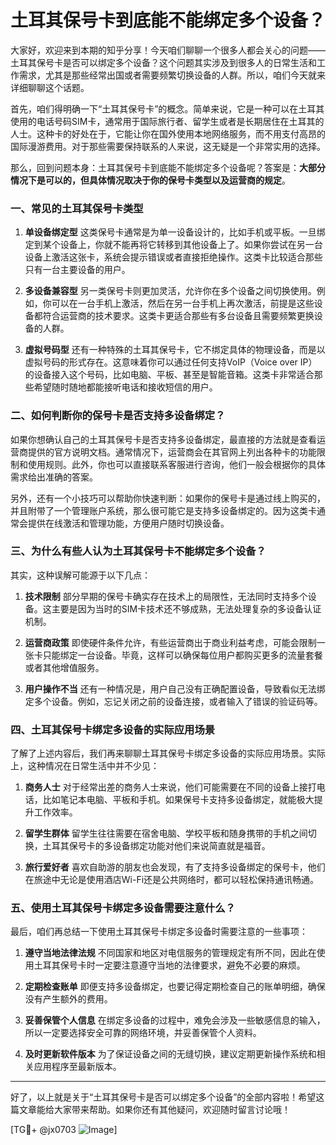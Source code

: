 # 土耳其保号卡到底能不能绑定多个设备？

大家好，欢迎来到本期的知乎分享！今天咱们聊聊一个很多人都会关心的问题——土耳其保号卡是否可以绑定多个设备？这个问题其实涉及到很多人的日常生活和工作需求，尤其是那些经常出国或者需要频繁切换设备的人群。所以，咱们今天就来详细聊聊这个话题。

首先，咱们得明确一下“土耳其保号卡”的概念。简单来说，它是一种可以在土耳其使用的电话号码SIM卡，通常用于国际旅行者、留学生或者是长期居住在土耳其的人士。这种卡的好处在于，它能让你在国外使用本地网络服务，而不用支付高昂的国际漫游费用。对于那些需要保持联系的人来说，这无疑是一个非常实用的选择。

那么，回到问题本身：土耳其保号卡到底能不能绑定多个设备呢？答案是：**大部分情况下是可以的，但具体情况取决于你的保号卡类型以及运营商的规定**。

### 一、常见的土耳其保号卡类型

1. **单设备绑定型**
   这类保号卡通常是为单一设备设计的，比如手机或平板。一旦绑定到某个设备上，你就不能再将它转移到其他设备上了。如果你尝试在另一台设备上激活这张卡，系统会提示错误或者直接拒绝操作。这类卡比较适合那些只有一台主要设备的用户。

2. **多设备兼容型**
   另一类保号卡则更加灵活，允许你在多个设备之间切换使用。例如，你可以在一台手机上激活，然后在另一台手机上再次激活，前提是这些设备都符合运营商的技术要求。这类卡更适合那些有多台设备且需要频繁更换设备的人群。

3. **虚拟号码型**
   还有一种特殊的土耳其保号卡，它不绑定具体的物理设备，而是以虚拟号码的形式存在。这意味着你可以通过任何支持VoIP（Voice over IP）的设备接入这个号码，比如电脑、平板、甚至是智能音箱。这类卡非常适合那些希望随时随地都能接听电话和接收短信的用户。

### 二、如何判断你的保号卡是否支持多设备绑定？

如果你想确认自己的土耳其保号卡是否支持多设备绑定，最直接的方法就是查看运营商提供的官方说明文档。通常情况下，运营商会在其官网上列出各种卡的功能限制和使用规则。此外，你也可以直接联系客服进行咨询，他们一般会根据你的具体需求给出准确的答案。

另外，还有一个小技巧可以帮助你快速判断：如果你的保号卡是通过线上购买的，并且附带了一个管理账户系统，那么很可能它是支持多设备绑定的。因为这类卡通常会提供在线激活和管理功能，方便用户随时切换设备。

### 三、为什么有些人认为土耳其保号卡不能绑定多个设备？

其实，这种误解可能源于以下几点：

1. **技术限制**
   部分早期的保号卡确实存在技术上的局限性，无法同时支持多个设备。这主要是因为当时的SIM卡技术还不够成熟，无法处理复杂的多设备认证机制。

2. **运营商政策**
   即使硬件条件允许，有些运营商出于商业利益考虑，可能会限制一张卡只能绑定一台设备。毕竟，这样可以确保每位用户都购买更多的流量套餐或者其他增值服务。

3. **用户操作不当**
   还有一种情况是，用户自己没有正确配置设备，导致看似无法绑定多个设备。例如，忘记关闭之前的设备连接，或者输入了错误的验证码等。

### 四、土耳其保号卡绑定多设备的实际应用场景

了解了上述内容后，我们再来聊聊土耳其保号卡绑定多设备的实际应用场景。实际上，这种情况在日常生活中并不少见：

1. **商务人士**
   对于经常出差的商务人士来说，他们可能需要在不同的设备上接打电话，比如笔记本电脑、平板和手机。如果保号卡支持多设备绑定，就能极大提升工作效率。

2. **留学生群体**
   留学生往往需要在宿舍电脑、学校平板和随身携带的手机之间切换，土耳其保号卡的多设备绑定功能对他们来说简直就是福音。

3. **旅行爱好者**
   喜欢自助游的朋友也会发现，有了支持多设备绑定的保号卡，他们在旅途中无论是使用酒店Wi-Fi还是公共网络时，都可以轻松保持通讯畅通。

### 五、使用土耳其保号卡绑定多设备需要注意什么？

最后，咱们再总结一下使用土耳其保号卡绑定多设备时需要注意的一些事项：

1. **遵守当地法律法规**
   不同国家和地区对电信服务的管理规定有所不同，因此在使用土耳其保号卡时一定要注意遵守当地的法律要求，避免不必要的麻烦。

2. **定期检查账单**
   即便支持多设备绑定，也要记得定期检查自己的账单明细，确保没有产生额外的费用。

3. **妥善保管个人信息**
   在绑定多设备的过程中，难免会涉及一些敏感信息的输入，所以一定要选择安全可靠的网络环境，并妥善保管个人资料。

4. **及时更新软件版本**
   为了保证设备之间的无缝切换，建议定期更新操作系统和相关应用程序至最新版本。

---

好了，以上就是关于“土耳其保号卡是否可以绑定多个设备”的全部内容啦！希望这篇文章能给大家带来帮助。如果你还有其他疑问，欢迎随时留言讨论哦！

[TG💪+ @jx0703 ![Image](https://github.com/user-attachments/assets/dbca1d08-cadb-493c-b0ec-ad6f7a83f270)]
